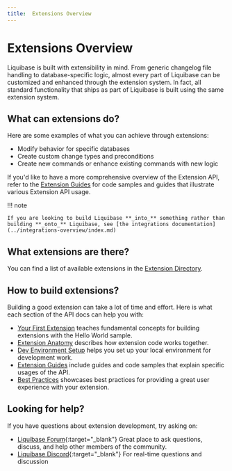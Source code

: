 ```yaml
---
title:  Extensions Overview
---
```


# Extensions Overview

Liquibase is built with extensibility in mind. From generic changelog file handling to database-specific logic, 
almost every part of Liquibase can be customized and enhanced through the extension system. 
In fact, all standard functionality that ships as part of Liquibase is built using the same extension system.

## What can extensions do?

Here are some examples of what you can achieve through extensions:

- Modify behavior for specific databases
- Create custom change types and preconditions
- Create new commands or enhance existing commands with new logic

If you'd like to have a more comprehensive overview of the Extension API, 
refer to the [Extension Guides](../extension-guides/index.md) for code samples and guides that illustrate various Extension API usage.

!!! note

    If you are looking to build Liquibase **_into_** something rather than building **_onto_** Liquibase, see [the integrations documentation](../integrations-overview/index.md) 

## What extensions are there?

You can find a list of available extensions in the [Extension Directory](../directory/index.md). 

## How to build extensions?

Building a good extension can take a lot of time and effort. 
Here is what each section of the API docs can help you with:

- [Your First Extension](your-first-extension.md) teaches fundamental concepts for building extensions with the Hello World sample.
- [Extension Anatomy](extension-anatomy.md) describes how extension code works together.
- [Dev Environment Setup](dev-env-setup.md) helps you set up your local environment for development work.
- [Extension Guides](../extension-guides/index.md) include guides and code samples that explain specific usages of the API.
- [Best Practices](best-practices.md) showcases best practices for providing a great user experience with your extension.

## Looking for help?

If you have questions about extension development, try asking on:

- [Liquibase Forum](https://forum.liquibase.org){:target="_blank"} Great place to ask questions, discuss, and help other members of the community.
- [Liquibase Discord](https://discord.com/invite/9yBwMtj){:target="_blank"} For real-time questions and discussion